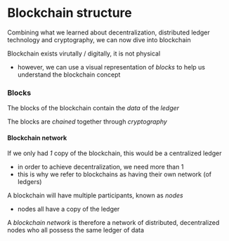 # Blockchain structure

Combining what we learned about decentralization, distributed ledger technology and cryptography, we can now dive into blockchain

Blockchain exists virutally / digitally, it is not physical

- however, we can use a visual representation of _blocks_ to help us understand the blockchain concept

### Blocks

The blocks of the blockchain contain the _data_ of the _ledger_

The blocks are _chained_ together through _cryptography_

#### Blockchain network

If we only had _1_ copy of the blockchain, this would be a centralized ledger

- in order to achieve decentralization, we need more than 1
- this is why we refer to blockchains as having their own network (of ledgers)

A blockchain will have multiple participants, known as _nodes_

- nodes all have a copy of the ledger

A _blockchain network_ is therefore a network of distributed, decentralized nodes who all possess the same ledger of data
